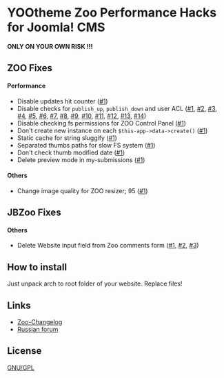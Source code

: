 # YOOtheme Zoo Performance Hacks for Joomla! CMS

**ONLY ON YOUR OWN RISK !!!**

## ZOO Fixes

#### Performance
 * Disable updates hit counter ([#1](https://github.com/JBZoo/Zoo-Hacks/blob/master/zoo-patch/administrator/components/com_zoo/tables/item.php#L168))
 * Disable checks for `publish_up`, `publish_down` and user ACL
    ([#1](https://github.com/JBZoo/Zoo-Hacks/blob/master/zoo-patch/administrator/components/com_zoo/tables/item.php#L234),
     [#2](https://github.com/JBZoo/Zoo-Hacks/blob/master/zoo-patch/administrator/components/com_zoo/tables/item.php#L280),
     [#3](https://github.com/JBZoo/Zoo-Hacks/blob/master/zoo-patch/administrator/components/com_zoo/tables/item.php#L335),
     [#4](https://github.com/JBZoo/Zoo-Hacks/blob/master/zoo-patch/administrator/components/com_zoo/tables/item.php#L379),
     [#5](https://github.com/JBZoo/Zoo-Hacks/blob/master/zoo-patch/administrator/components/com_zoo/tables/item.php#L422),
     [#6](https://github.com/JBZoo/Zoo-Hacks/blob/master/zoo-patch/administrator/components/com_zoo/tables/item.php#L465),
     [#7](https://github.com/JBZoo/Zoo-Hacks/blob/master/zoo-patch/administrator/components/com_zoo/tables/item.php#L514),
     [#8](https://github.com/JBZoo/Zoo-Hacks/blob/master/zoo-patch/administrator/components/com_zoo/tables/item.php#L542),
     [#9](https://github.com/JBZoo/Zoo-Hacks/blob/master/zoo-patch/administrator/components/com_zoo/tables/item.php#L611),
     [#10](https://github.com/JBZoo/Zoo-Hacks/blob/master/zoo-patch/administrator/components/com_zoo/tables/item.php#L629),
     [#11](https://github.com/JBZoo/Zoo-Hacks/blob/master/zoo-patch/administrator/components/com_zoo/tables/item.php#L691),
     [#12](https://github.com/JBZoo/Zoo-Hacks/blob/master/zoo-patch/administrator/components/com_zoo/tables/comment.php#L136),
     [#13](https://github.com/JBZoo/Zoo-Hacks/blob/master/zoo-patch/administrator/components/com_zoo/tables/tag.php#L48),
     [#14](https://github.com/JBZoo/Zoo-Hacks/blob/master/zoo-patch/administrator/components/com_zoo/tables/category.php#L199))
 * Disable checking fs permissions for ZOO Control Panel ([#1](https://github.com/JBZoo/Zoo-Hacks/blob/master/zoo-patch/administrator/components/com_zoo/zoo.php#L44))
 * Don't create new instance on each `$this-app->data->create()` ([#1](https://github.com/JBZoo/Zoo-Hacks/blob/master/zoo-patch/administrator/components/com_zoo/framework/helpers/data.php#L41))
 * Static cache for string sluggify ([#1](https://github.com/JBZoo/Zoo-Hacks/blob/master/zoo-patch/administrator/components/com_zoo/helpers/string.php#L72))
 * Separated thumbs paths for slow FS system ([#1](https://github.com/JBZoo/Zoo-Hacks/blob/master/zoo-patch/administrator/components/com_zoo/helpers/zoo.php#L132))
 * Don't check thumb modified date ([#1](https://github.com/JBZoo/Zoo-Hacks/blob/master/zoo-patch/administrator/components/com_zoo/helpers/zoo.php#L150))
 * Delete preview mode in my-submissions ([#1](https://github.com/JBZoo/Zoo-Hacks/blob/master/zoo-patch/components/com_zoo/partials/_mysubmissions.php#67))

#### Others
 * Change image quality for ZOO resizer; 95 ([#1](https://github.com/JBZoo/Zoo-Hacks/blob/master/zoo-patch/administrator/components/com_zoo/helpers/imagethumbnail.php#L141))

## JBZoo Fixes

#### Others
 * Delete Website input field from Zoo comments form
    ([#1](https://github.com/JBZoo/Zoo-Hacks/blob/master/jbzoo-patch/media/zoo/applications/jbuniversal/templates/bootstrap/renderer/respond/_default.php#L103),
     [#2](https://github.com/JBZoo/Zoo-Hacks/blob/master/jbzoo-patch/media/zoo/applications/jbuniversal/templates/catalog/renderer/respond/_default.php#L103),
     [#3](https://github.com/JBZoo/Zoo-Hacks/blob/master/jbzoo-patch/media/zoo/applications/jbuniversal/templates/uikit/renderer/respond/_default.php#L103))

## How to install
Just unpack arch to root folder of your website. Replace files!

## Links
 * [Zoo-Changelog](https://github.com/JBZoo/Zoo-Changelog)
 * [Russian forum](http://forum.jbzoo.com/files/file/58-hak-pozvolyaet-umenshit-nagruzku-na-bd-i-fs/)

## License
[GNU/GPL](http://www.gnu.org/licenses/gpl.html)
